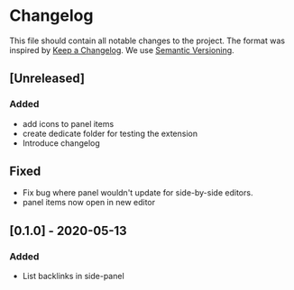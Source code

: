 # Changelog
This file should contain all notable changes to the project. The format was inspired by [Keep a Changelog](https://keepachangelog.com/en/1.0.0/). We use [Semantic Versioning](https://semver.org/).

<!--
## [x.y.z] - YYYY-MM-DD
### Added
- for new features.
### Changed
- for changes in existing functionality.
### Deprecated
- for soon-to-be removed features.
### Removed
- for now removed features.
### Fixed
- or any bug fixes.
### Security
- in case of vulnerabilities.
-->

## [Unreleased]
### Added
- add icons to panel items
- create dedicate folder for testing the extension
- Introduce changelog

## Fixed
- Fix bug where panel wouldn't update for side-by-side editors.
- panel items now open in new editor
## [0.1.0] - 2020-05-13
### Added
- List backlinks in side-panel